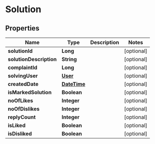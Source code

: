 
# Solution

## Properties
Name | Type | Description | Notes
------------ | ------------- | ------------- | -------------
**solutionId** | **Long** |  |  [optional]
**solutionDescription** | **String** |  |  [optional]
**complaintId** | **Long** |  |  [optional]
**solvingUser** | [**User**](User.md) |  |  [optional]
**createdDate** | [**DateTime**](DateTime.md) |  |  [optional]
**isMarkedSolution** | **Boolean** |  |  [optional]
**noOfLikes** | **Integer** |  |  [optional]
**noOfDislikes** | **Integer** |  |  [optional]
**replyCount** | **Integer** |  |  [optional]
**isLiked** | **Boolean** |  |  [optional]
**isDisliked** | **Boolean** |  |  [optional]




